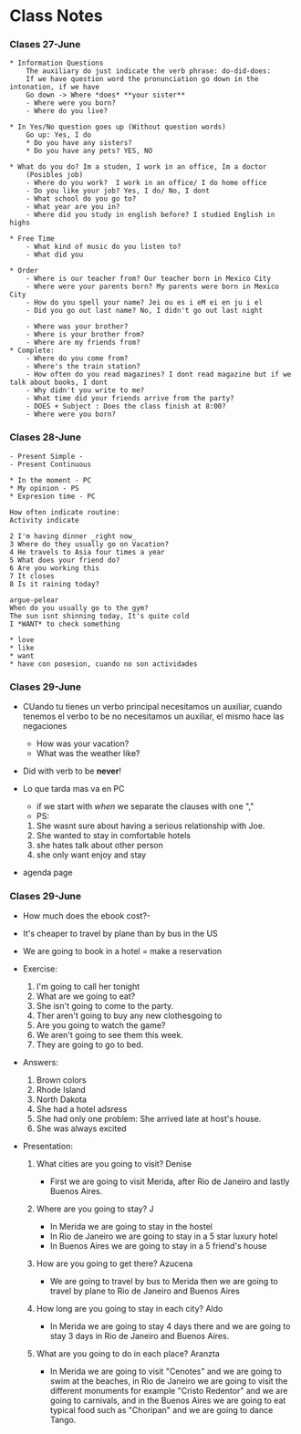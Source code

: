 # Class Notes

### Clases 27-June

    * Information Questions
        The auxiliary do just indicate the verb phrase: do-did-does:
        If we have question word the pronunciation go down in the intonation, if we have 
        Go down -> Where *does* **your sister** 
        - Where were you born? 
        - Where do you live? 

    * In Yes/No question goes up (Without question words)
        Go up: Yes, I do
        * Do you have any sisters?
        * Do you have any pets? YES, NO

    * What do you do? Im a studen, I work in an office, Im a doctor
        (Posibles job)
        - Where do you work?  I work in an office/ I do home office
        - Do you like your job? Yes, I do/ No, I dont
        - What school do you go to?
        - What year are you in?
        - Where did you study in english before? I studied English in highs

    * Free Time
        - What kind of music do you listen to?
        - What did you
        
    * Order
        - Where is our teacher from? Our teacher born in Mexico City
        - Where were your parents born? My parents were born in Mexico City
        - How do you spell your name? Jei ou es i eM ei en ju i el
        - Did you go out last name? No, I didn't go out last night

        - Where was your brother?
        - Where is your brother from?
        - Where are my friends from?
    * Complete:
        - Where do you come from?
        - Where's the train station?
        - How often do you read magazines? I dont read magazine but if we talk about books, I dont 
        - Why didn't you write to me?
        - What time did your friends arrive from the party?
        - DOES + Subject : Does the class finish at 8:00?
        - Where were you born?

### Clases 28-June

    - Present Simple - 
    - Present Continuous

    * In the moment - PC 
    * My opinion - PS
    * Expresion time - PC

    How often indicate routine: 
    Activity indicate 
    
    2 I'm having dinner _right now_
    3 Where do they usually go on Vacation?
    4 He travels to Asia four times a year
    5 What does your friend do?
    6 Are you working this 
    7 It closes
    8 Is it raining today?

    argue-pelear
    When do you usually go to the gym?  
    The sun isnt shinning today, It's quite cold
    I *WANT* to check something

    * love
    * like
    * want
    * have con posesion, cuando no son actividades

### Clases 29-June

- CUando tu tienes un verbo principal necesitamos un auxiliar, cuando tenemos el verbo to be no necesitamos un auxiliar, el mismo hace las negaciones
    * How was your vacation?
    * What was the weather like?
- Did with verb to be **never**!

- Lo que tarda mas va en PC

    * if we start with _when_ we separate the clauses with one ","
    * PS:
    1. She wasnt sure about having a serious relationship with Joe. 
    2. She wanted to stay in comfortable hotels
    3. she hates talk about other person
    4. she only want enjoy and stay

- agenda page

### Clases 29-June

* How much does the ebook cost?-
* It's cheaper to travel by plane than by bus in the US 
* We are going to book in a hotel = make a reservation
* Exercise:
    1. I'm going to call her tonight
    2. What are we going to eat?
    3. She isn't going to come to the party.
    4. Ther aren't going to buy any new clothesgoing to
    5. Are you going to watch the game?
    6. We aren't going to see them this week.
    7. They are going to go to bed.

* Answers:
    1. Brown colors
    2. Rhode Island
    3. North Dakota
    4. She had a hotel adsress
    5. She had only one problem: She arrived late at host's house.
    6. She was always excited
    
* Presentation:

    1. What cities are you going to visit? Denise
        - First we are going to visit Merida, after Rio de Janeiro and lastly Buenos Aires.
    2. Where are you going to stay? J
        - In Merida we are going to stay in the hostel
        - In Rio de Janeiro we are going to stay in a 5 star luxury hotel
        - In Buenos Aires we are going to stay in a 5 friend's house
        
    3. How are you going to get there? Azucena
        - We are going to travel by bus to Merida then we are going to travel by plane to Rio de Janeiro and Buenos Aires

    4. How long are you going to stay in each city? Aldo
        - In Merida we are going to stay 4 days there and we are going to stay 3 days in Rio de Janeiro and Buenos Aires.

    5. What are you going to do in each place? Aranzta
        - In Merida we are going to visit "Cenotes" and we are going to swim at the beaches, in Rio de Janeiro we are going to visit the different monuments for example "Cristo Redentor" and we are going to carnivals, and in the Buenos Aires we are going to eat typical food such as "Choripan" and we are going to dance Tango. 